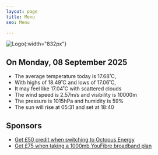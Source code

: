 ```yaml
---
layout: page
title: Menu
seo: Menu

---
```


![Logo](/images/logo.jpg){:width="832px"}

<!-- weather_marker starts -->
## On Monday, 08 September 2025

- The average temperature today is 17.68˚C,
- With highs of 18.49˚C and lows of 17.06˚C,
- It may feel like 17.04˚C with scattered clouds
- The wind speed is 2.57m/s and visibility is 10000m
- The pressure is 1015hPa and humidity is 59%
- The sun will rise at 05:31 and set at 18:40

<!-- weather_marker ends -->

## Sponsors

- [Get £50 credit when switching to Octopus Energy](https://bit.ly/3oD1nnS)
- [Get £75 when taking a 1000mb YouFibre broadband plan](https://aklam.io/91zWhU?)
